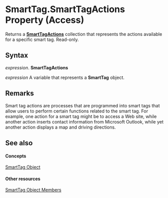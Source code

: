 
# SmartTag.SmartTagActions Property (Access)

Returns a  **[SmartTagActions](642e9138-9734-a719-c6c9-5080fd31bd93.md)** collection that represents the actions available for a specific smart tag. Read-only.


## Syntax

 _expression_. **SmartTagActions**

 _expression_ A variable that represents a **SmartTag** object.


## Remarks

Smart tag actions are processes that are programmed into smart tags that allow users to perform certain functions related to the smart tag. For example, one action for a smart tag might be to access a Web site, while another action inserts contact information from Microsoft Outlook, while yet another action displays a map and driving directions.


## See also


#### Concepts


[SmartTag Object](ec396ef0-65a4-41bc-ab59-1160e6ef1813.md)
#### Other resources


[SmartTag Object Members](a041646f-8fc2-dd35-1003-28feb6ad1a1b.md)